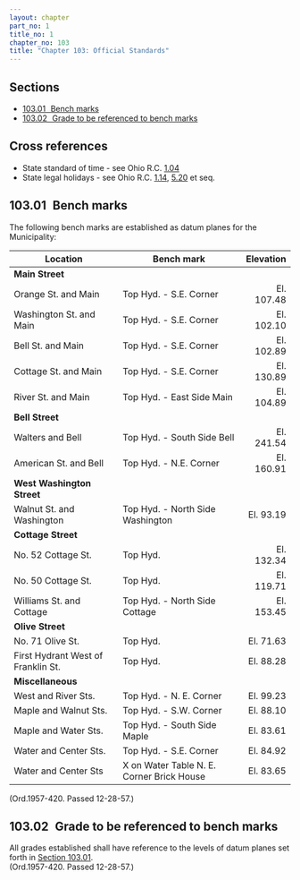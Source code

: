 ```yaml
---
layout: chapter
part_no: 1
title_no: 1
chapter_no: 103
title: "Chapter 103: Official Standards"
---
```


## Sections

* [103.01   Bench marks](#10301-bench-marks)
* [103.02   Grade to be referenced to bench marks](#10302-grade-to-be-referenced-to-bench-marks)

## Cross references

* State standard of time - see Ohio R.C. [1.04][ORC Section 1.04]
* State legal holidays - see Ohio R.C. [1.14][ORC Section 1.14], [5.20][ORC Section 5.20] et seq.

## 103.01   Bench marks

The following bench marks are established as datum planes for the Municipality:

| Location                           | Bench mark                                |  Elevation |
|------------------------------------|-------------------------------------------|-----------:|
| **Main Street**                    |                                           |            |
| Orange St. and Main                | Top Hyd. - S.E. Corner                    | El. 107.48 |
| Washington St. and Main            | Top Hyd. - S.E. Corner                    | El. 102.10 |
| Bell St. and Main                  | Top Hyd. - S.E. Corner                    | El. 102.89 |
| Cottage St. and Main               | Top Hyd. - S.E. Corner                    | El. 130.89 |
| River St. and Main                 | Top Hyd. - East Side Main                 | El. 104.89 |
| **Bell Street**                    |                                           |            |
| Walters and Bell                   | Top Hyd. - South Side Bell                | El. 241.54 |
| American St. and Bell              | Top Hyd. - N.E. Corner                    | El. 160.91 |
| **West Washington Street**         |                                           |            |
| Walnut St. and Washington          | Top Hyd. - North Side Washington          | El. 93.19  |
| **Cottage Street**                 |                                           |            |
| No. 52 Cottage St.                 | Top Hyd.                                  | El. 132.34 |
| No. 50 Cottage St.                 | Top Hyd.                                  | El. 119.71 |
| Williams St. and Cottage           | Top Hyd. - North Side Cottage             | El. 153.45 |
| **Olive Street**                   |                                           |            |
| No. 71 Olive St.                   | Top Hyd.                                  |  El. 71.63 |
| First Hydrant West of Franklin St. | Top Hyd.                                  |  El. 88.28 |
| **Miscellaneous**                  |                                           |            |
| West and River Sts.                | Top Hyd. - N. E. Corner                   |  El. 99.23 |
| Maple and Walnut Sts.              | Top Hyd. - S.W. Corner                    |  El. 88.10 |
| Maple and Water Sts.               | Top Hyd. - South Side Maple               |  El. 83.61 |
| Water and Center Sts.              | Top Hyd. - S.E. Corner                    |  El. 84.92 |
| Water and Center Sts               | X on Water Table N. E. Corner Brick House |  El. 83.65 |

(Ord.1957-420. Passed 12-28-57.)

## 103.02   Grade to be referenced to bench marks

All grades established shall have reference to the levels of datum planes set
forth in [Section 103.01][].\
(Ord.1957-420. Passed 12-28-57.)

[ORC Section 1.04]:<https://codes.ohio.gov/ohio-revised-code/section-1.04>
[ORC Section 1.14]:<https://codes.ohio.gov/ohio-revised-code/section-1.14>
[ORC Section 5.20]:<https://codes.ohio.gov/ohio-revised-code/section-5.20>
[Section 103.01]:</chapters/chapter-103-official-standards/#10301-bench-marks>
